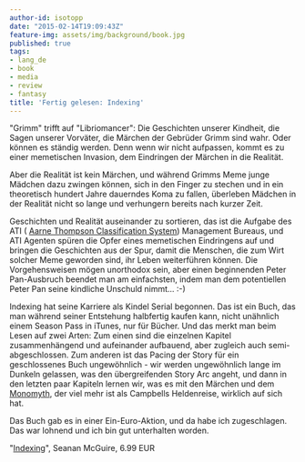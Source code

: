 ```yaml
---
author-id: isotopp
date: "2015-02-14T19:09:43Z"
feature-img: assets/img/background/book.jpg
published: true
tags:
- lang_de
- book
- media
- review
- fantasy
title: 'Fertig gelesen: Indexing'
---
```

"Grimm" trifft auf "Libriomancer": Die Geschichten unserer Kindheit, die Sagen unserer Vorväter, die Märchen der Gebrüder Grimm sind wahr. Oder können es ständig werden. Denn wenn wir nicht aufpassen, kommt es zu einer memetischen Invasion, dem Eindringen der Märchen in die Realität.

Aber die Realität ist kein Märchen, und während Grimms Meme junge Mädchen dazu zwingen können, sich in den Finger zu stechen und in ein theoretisch hundert Jahre dauerndes Koma zu fallen, überleben Mädchen in der Realität nicht so lange und verhungern bereits nach kurzer Zeit.

Geschichten und Realität auseinander zu sortieren, das ist die Aufgabe des ATI (
[Aarne Thompson Classification System](http://en.wikipedia.org/wiki/Aarne%E2%80%93Thompson_classification_system)) Management Bureaus, und ATI Agenten spüren die Opfer eines memetischen Eindringens auf und bringen die Geschichten aus der Spur, damit die Menschen, die zum Wirt solcher Meme geworden sind, ihr Leben weiterführen können. Die Vorgehensweisen mögen unorthodox sein, aber einen beginnenden Peter Pan-Ausbruch beendet man am einfachsten, indem man dem potentiellen Peter Pan seine kindliche Unschuld nimmt... :-)

Indexing hat seine Karriere als Kindel Serial begonnen. Das ist ein Buch, das man während seiner Entstehung halbfertig kaufen kann, nicht unähnlich einem Season Pass in iTunes, nur für Bücher. Und das merkt man beim Lesen auf zwei Arten: Zum einen sind die einzelnen Kapitel zusammenhängend und aufeinander aufbauend, aber zugleich auch semi-abgeschlossen. Zum anderen ist das Pacing der Story für ein geschlossenes Buch ungewöhnlich - wir werden ungewöhnlich lange im Dunkeln gelassen, was den übergreifenden Story Arc angeht, und dann in den letzten paar Kapiteln lernen wir, was es mit den Märchen und dem 
[Monomyth](http://en.wikipedia.org/wiki/Monomyth), der viel mehr ist als Campbells Heldenreise, wirklich auf sich hat.

Das Buch gab es in einer Ein-Euro-Aktion, und da habe ich zugeschlagen. Das war lohnend und ich bin gut unterhalten worden.

"[Indexing](https://www.amazon.de/Indexing-Seanan-McGuire-ebook/dp/B00CDXPL3I)", Seanan McGuire, 6.99 EUR
